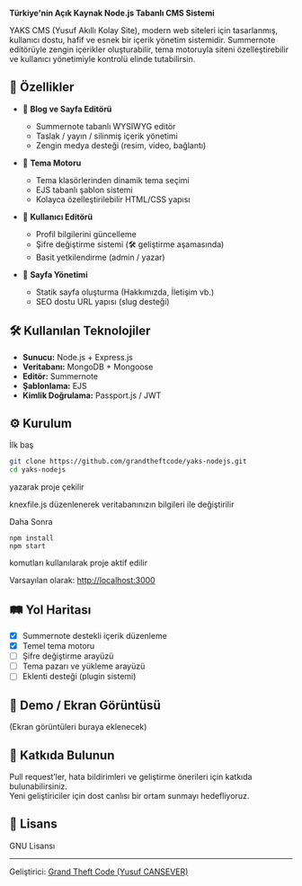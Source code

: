 

**Türkiye'nin Açık Kaynak Node.js Tabanlı CMS Sistemi**

YAKS CMS (Yusuf Akıllı Kolay Site), modern web siteleri için tasarlanmış, kullanıcı dostu, hafif ve esnek bir içerik yönetim sistemidir. Summernote editörüyle zengin içerikler oluşturabilir, tema motoruyla siteni özelleştirebilir ve kullanıcı yönetimiyle kontrolü elinde tutabilirsin.

## 🚀 Özellikler

- 📝 **Blog ve Sayfa Editörü**
  - Summernote tabanlı WYSIWYG editör
  - Taslak / yayın / silinmiş içerik yönetimi
  - Zengin medya desteği (resim, video, bağlantı)

- 🎨 **Tema Motoru**
  - Tema klasörlerinden dinamik tema seçimi
  - EJS tabanlı şablon sistemi
  - Kolayca özelleştirilebilir HTML/CSS yapısı

- 👤 **Kullanıcı Editörü**
  - Profil bilgilerini güncelleme
  - Şifre değiştirme sistemi (🛠️ geliştirme aşamasında)
  - Basit yetkilendirme (admin / yazar)

- 📁 **Sayfa Yönetimi**
  - Statik sayfa oluşturma (Hakkımızda, İletişim vb.)
  - SEO dostu URL yapısı (slug desteği)

## 🛠️ Kullanılan Teknolojiler

- **Sunucu:** Node.js + Express.js  
- **Veritabanı:** MongoDB + Mongoose  
- **Editör:** Summernote  
- **Şablonlama:** EJS  
- **Kimlik Doğrulama:** Passport.js / JWT

## ⚙️ Kurulum

İlk baş 

```bash
git clone https://github.com/grandtheftcode/yaks-nodejs.git
cd yaks-nodejs
```
yazarak proje çekilir

knexfile.js düzenlenerek veritabanınızın bilgileri ile değiştirilir

Daha Sonra

```
npm install
npm start
```

komutları kullanılarak proje aktif edilir

Varsayılan olarak: [http://localhost:3000](http://localhost:3000)

## 🛤️ Yol Haritası

- [x] Summernote destekli içerik düzenleme
- [x] Temel tema motoru
- [ ] Şifre değiştirme arayüzü
- [ ] Tema pazarı ve yükleme arayüzü
- [ ] Eklenti desteği (plugin sistemi)

## 🧪 Demo / Ekran Görüntüsü

(Ekran görüntüleri buraya eklenecek)

## 🤝 Katkıda Bulunun

Pull request’ler, hata bildirimleri ve geliştirme önerileri için katkıda bulunabilirsiniz.  
Yeni geliştiriciler için dost canlısı bir ortam sunmayı hedefliyoruz.

## 📝 Lisans

GNU Lisansı

---

Geliştirici: [Grand Theft Code (Yusuf CANSEVER)](https://github.com/grandtheftcode)  
